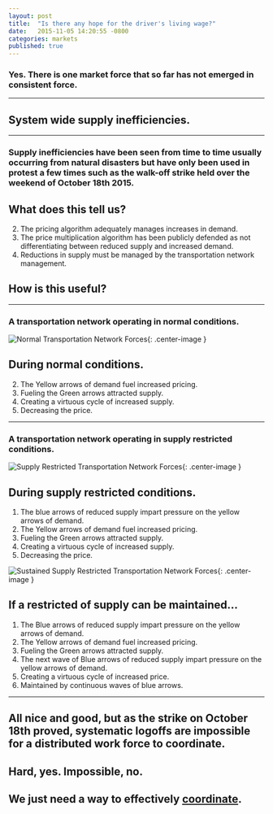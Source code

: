```yaml
---
layout: post
title:  "Is there any hope for the driver's living wage?"
date:   2015-11-05 14:20:55 -0800
categories: markets
published: true
---
```

### Yes. There is one market force that so far has not emerged in consistent force.

***

## System wide supply inefficiencies.

***

### Supply inefficiencies have been seen from time to time usually occurring from natural disasters but have only been used in protest a few times such as the walk-off strike held over the weekend of October 18th 2015.

## What does this tell us?

2. The pricing algorithm adequately manages increases in demand.
1. The price multiplication algorithm has been publicly defended as not differentiating between reduced supply and increased demand.
3. Reductions in supply must be managed by the transportation network management.

## How is this useful?

***

### A transportation network operating in normal conditions.

![Normal Transportation Network Forces](/blog/img/TNCmarketmodel.png){: .center-image }


## During normal conditions.
2. The Yellow arrows of demand fuel increased pricing.
3. Fueling the Green arrows attracted supply.
2. Creating a virtuous cycle of increased supply.
3. Decreasing the price.

***

### A transportation network operating in supply restricted conditions.

![Supply Restricted Transportation Network Forces](/blog/img/TNCmarketmodel-supply-restricted.png){: .center-image }

## During supply restricted conditions.
1. The blue arrows of reduced supply impart pressure on the yellow arrows of demand.
2. The Yellow arrows of demand fuel increased pricing.
3. Fueling the Green arrows attracted supply.
2. Creating a virtuous cycle of increased supply.
3. Decreasing the price.

![Sustained Supply Restricted Transportation Network Forces](/blog/img/surgenado1.png){: .center-image }

## If a restricted of supply can be maintained...
1. The Blue arrows of reduced supply impart pressure on the yellow arrows of demand.
2. The Yellow arrows of demand fuel increased pricing.
3. Fueling the Green arrows attracted supply.
1. The next wave of Blue arrows of reduced supply impart pressure on the yellow arrows of demand.
2. Creating a virtuous cycle of increased price.
2. Maintained by continuous waves of blue arrows.

***

## All nice and good, but as the strike on October 18th proved, systematic logoffs are impossible for a distributed work force to coordinate.

## Hard, yes. Impossible, no.

## We just need a way to effectively [coordinate](coordination.html).
